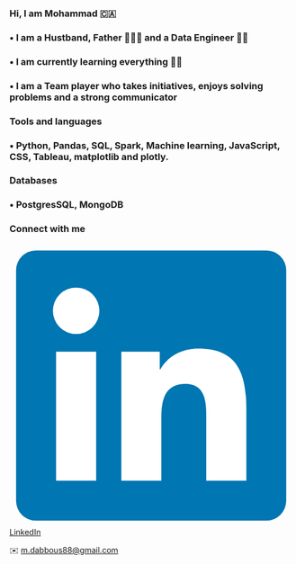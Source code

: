 ### Hi, I am Mohammad 🇨🇦

### • I am a Hustband, Father 👨‍👩‍👧 and a Data Engineer 🧑‍💻

### •  I am currently learning everything 📙🔥

### • I am a Team player who takes initiatives, enjoys solving problems and a strong communicator

### Tools and languages

### •  Python, Pandas, SQL, Spark, Machine learning, JavaScript, CSS, Tableau, matplotlib and plotly.

### Databases

### • PostgresSQL, MongoDB

### Connect with me

<svg viewBox="0 0 128 128" xmlns="http://www.w3.org/2000/svg"><path d="m116 3h-104a8.91 8.91 0 0 0 -9 8.8v104.42a8.91 8.91 0 0 0 9 8.78h104a8.93 8.93 0 0 0 9-8.81v-104.42a8.93 8.93 0 0 0 -9-8.77z" fill="#0076b2"/><g fill="#fff"><path d="m21.06 48.73h18.11v58.27h-18.11zm9.06-29a10.5 10.5 0 1 1 -10.5 10.49 10.5 10.5 0 0 1 10.5-10.49"/><path d="m50.53 48.73h17.36v8h.24c2.42-4.58 8.32-9.41 17.13-9.41 18.34-.04 21.74 12.03 21.74 27.68v32h-18.11v-28.35c0-6.75-.12-15.44-9.41-15.44s-10.87 7.36-10.87 15v28.79h-18.08z"/></g></svg> [LinkedIn](https://www.linkedin.com/in/dabbousm/)

✉️ m.dabbous88@gmail.com
